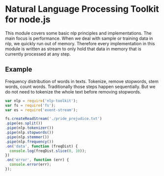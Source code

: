 # Natural Language Processing Toolkit for node.js #

This module covers some basic nlp principles and implementations. The main focus is performance. When we deal with sample or training data in nlp, we quickly run out of memory. Therefore every implementation in this module is written as stream to only hold that data in memory that is currently processed at any step.

## Example ##

Frequency distribution of words in texts. Tokenize, remove stopwords, stem words, count words. Traditionally those steps happen sequentially. But we do not need to tokenize the whole text before removing stopwords.

```javascript
var nlp = require('nlp-toolkit');
var fs = require('fs');
var es = require('event-stream');

fs.createReadStream('./pride_prejudice.txt')
.pipe(es.split())
.pipe(nlp.tokenizer())
.pipe(nlp.stopwords())
.pipe(nlp.stemmer())
.pipe(nlp.frequency())
.on('data', function (freqDist) {
  console.log(freqDist.slice(0, 10));
})
.on('error', function (err) {
  console.error(err);
});
```

